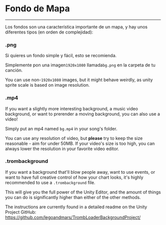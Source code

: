 # Fondo de Mapa
---

Los fondos son una característica importante de un mapa, y hay unos diferentes tipos (en orden de complejidad):

### .png

Si quieres un fondo simple y fácil, esto se recomienda.

Simplemente pon una imagen`1920x1080` llamada`bg.png` en la carpeta de tu canción.

You can use non-`1920x1080` images, but it might behave weirdly, as unity sprite scale is based on image resolution.

### .mp4

If you want a slightly more interesting background, a music video background, or want to prerender a moving background, you can also use a video!

Simply put an mp4 named `bg.mp4` in your song's folder.

You can use any resolution of video, but **please** try to keep the size reasonable - aim for under 50MB. If your video's size is too high, you can always lower the resolution in your favorite video editor.

### .trombackground

If you want a background that'll blow people away, want to use events, or want to have full creative control of how your chart looks, it's highly recommended to use a `.trombackground` file.

This will give you the full power of the Unity Editor, and the amount of things you can do is significantly higher than either of the other methods.

The instructions are currently found in a detailed readme on the Unity Project GitHub: <https://github.com/legoandmars/TrombLoaderBackgroundProject/>